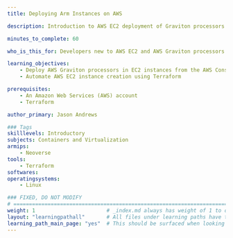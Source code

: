 ```yaml
---
title: Deploying Arm Instances on AWS

description: Introduction to AWS EC2 deployment of Graviton processors

minutes_to_complete: 60   

who_is_this_for: Developers new to AWS EC2 and AWS Graviton processors

learning_objectives: 
    - Deploy AWS Graviton processors in EC2 instances from the AWS Console
    - Automate AWS EC2 instance creation using Terraform

prerequisites:
    - An Amazon Web Services (AWS) account
    - Terraform

author_primary: Jason Andrews

### Tags
skilllevels: Introductory
subjects: Containers and Virtualization
armips:
    - Neoverse
tools:
    - Terraform
softwares:
operatingsystems:
    - Linux

### FIXED, DO NOT MODIFY
# ================================================================================
weight: 1                       # _index.md always has weight of 1 to order correctly
layout: "learningpathall"       # All files under learning paths have this same wrapper
learning_path_main_page: "yes"  # This should be surfaced when looking for related content. Only set for _index.md of learning path content.
---
```

